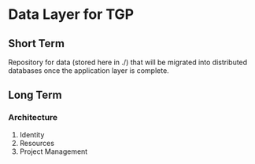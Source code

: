 # Data Layer for TGP

## Short Term

Repository for data (stored here in ./) that will be migrated into distributed databases once the application layer is complete.

## Long Term 

### Architecture 

1. Identity
1. Resources
1. Project Management
